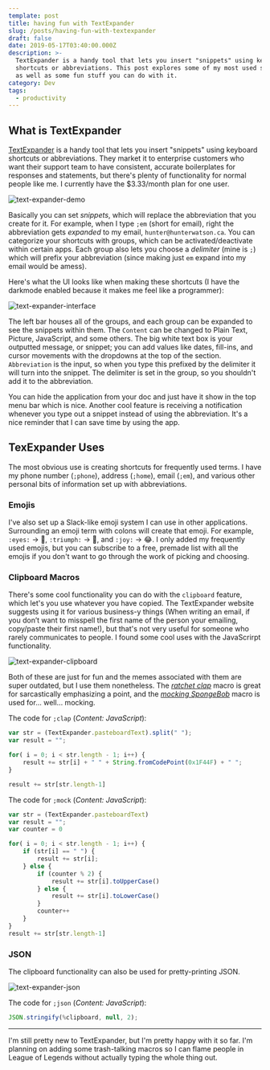 ```yaml
---
template: post
title: having fun with TextExpander
slug: /posts/having-fun-with-textexpander
draft: false
date: 2019-05-17T03:40:00.000Z
description: >-
  TextExpander is a handy tool that lets you insert "snippets" using keyboard
  shortcuts or abbreviations. This post explores some of my most used shortcuts
  as well as some fun stuff you can do with it.
category: Dev
tags:
  - productivity
---
```


## What is TextExpander

[TextExpander](https://textexpander.com/) is a handy tool that lets you insert "snippets" using keyboard shortcuts or abbreviations. They market it to enterprise customers who want their support team to have consistent, accurate boilerplates for responses and statements, but there's plenty of functionality for normal people like me. I currently have the $3.33/month plan for one user.

![text-expander-demo](/media/textexpander_personal.gif "TextExpander Demo")

Basically you can set _snippets_, which will replace the abbreviation that you create for it. For example, when I type `;em` (short for email), right the abbreviation gets _expanded_ to my email, `hunter@hunterwatson.ca`. You can categorize your shortcuts with groups, which can be activated/deactivate within certain apps. Each group also lets you choose a _delimiter_ (mine is `;`) which will prefix your abbreviation (since making just `em` expand into my email would be amess).

Here's what the UI looks like when making these shortcuts (I have the darkmode enabled because it makes me feel like a programmer):

![text-expander-interface](/media/textexpander_menu.png "TextExpander Menu")

The left bar houses all of the groups, and each group can be expanded to see the snippets within them. The `Content` can be changed to Plain Text, Picture, JavaScript, and some others. The big white text box is your outputted message, or snippet; you can add values like dates, fill-ins, and cursor movements with the dropdowns at the top of the section. `Abbreviation` is the input, so when you type this prefixed by the delimiter it will turn into the snippet. The delimiter is set in the group, so you shouldn't add it to the abbreviation.

You can hide the application from your doc and just have it show in the top menu bar which is nice. Another cool feature is receiving a notification whenever you type out a snippet instead of using the abbreviation. It's a nice reminder that I can save time by using the app.

## TexExpander Uses

The most obvious use is creating shortcuts for frequently used terms. I have my phone number (`;phone`), address (`;home`), email (`;em`), and various other personal bits of information set up with abbreviations.

### Emojis

I've also set up a Slack-like emoji system I can use in other applications. Surrounding an emoji term with colons will create that emoji. For example, `:eyes:` -> 👀, `:triumph:` -> 😤, and `:joy:` -> 😂. I only added my frequently used emojis, but you can subscribe to a free, premade list with all the emojis if you don't want to go through the work of picking and choosing.

### Clipboard Macros

There's some cool functionality you can do with the `clipboard` feature, which let's you use whatever you have copied. The TextExpander website suggests using it for various business-y things (When writing an email, if you don’t want to misspell the first name of the person your emailing, copy/paste their first name!), but that's not very useful for someone who rarely communicates to people. I found some cool uses with the JavaScrirpt functionality.

![text-expander-clipboard](/media/textexpander_fun.gif "TextExpander Clipboard")

Both of these are just for fun and the memes associated with them are super outdated, but I use them nonetheless. The [_ratchet clap_](https://knowyourmeme.com/memes/clap-emoji-%F0%9F%91%8F) macro is great for sarcastically emphasizing a point, and the [_mocking SpongeBob_](https://knowyourmeme.com/memes/mocking-spongebob) macro is used for... well... mocking.

The code for `;clap` (_Content: JavaScript_):

```javascript
var str = (TextExpander.pasteboardText).split(" ");
var result = "";

for( i = 0; i < str.length - 1; i++) {
    result += str[i] + " " + String.fromCodePoint(0x1F44F) + " ";
}

result += str[str.length-1]
```

The code for `;mock` (_Content: JavaScript_):

```javascript
var str = (TextExpander.pasteboardText)
var result = "";
var counter = 0

for( i = 0; i < str.length - 1; i++) {
    if (str[i] == " ") {
        result += str[i];
    } else {
        if (counter % 2) {
            result += str[i].toUpperCase()
        } else {
            result += str[i].toLowerCase()
        }
        counter++
    }
}
result += str[str.length-1]
```

### JSON

The clipboard functionality can also be used for pretty-printing JSON.

![text-expander-json](/media/textexpander_json.gif "TextExpander JSON")

The code for `;json` (_Content: JavaScript_):

```javascript
JSON.stringify(%clipboard, null, 2);
```

- - -

I'm still pretty new to TextExpander, but I'm pretty happy with it so far. I'm planning on adding some trash-talking macros so I can flame people in League of Legends without actually typing the whole thing out.
